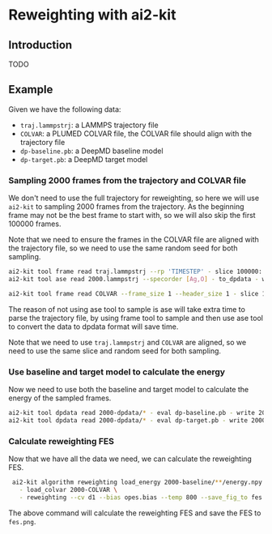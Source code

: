 # Reweighting with ai2-kit

## Introduction
TODO

## Example

Given we have the following data:
* `traj.lammpstrj`: a LAMMPS trajectory file
* `COLVAR`: a PLUMED COLVAR file, the COLVAR file should align with the trajectory file
* `dp-baseline.pb`: a DeepMD baseline model
* `dp-target.pb`: a DeepMD target model


### Sampling 2000 frames from the trajectory and COLVAR file

We don't need to use the full trajectory for reweighting, so here we will use `ai2-kit` to sampling 2000 frames from the trajectory.  As the beginning frame may not be the best frame to start with, so we will also skip the first 100000 frames.

Note that we need to ensure the frames in the COLVAR file are aligned with the trajectory file, so we need to use the same random seed for both sampling.


```bash
ai2-kit tool frame read traj.lammpstrj --rp 'TIMESTEP' - slice 100000: - sample 2000 --method random --seed 10 - write 2000.lammpstrj 
ai2-kit tool ase read 2000.lammpstrj --specorder [Ag,O] - to_dpdata - write 2000-dpdata

ai2-kit tool frame read COLVAR --frame_size 1 --header_size 1 - slice 100000: - sample 2000 --method random --seed 10 - write 2000-colvar --keep_header
```

The reason of not using ase tool to sample is ase will take extra time to parse the trajectory file,
by using frame tool to sample and then use ase tool to convert the data to dpdata format will save time.

Note that we need to use `traj.lammpstrj` and `COLVAR` are aligned, so we need to use the same slice and random seed for both sampling.


### Use baseline and target model to calculate the energy

Now we need to use both the baseline and target model to calculate the energy of the sampled frames.

```bash
ai2-kit tool dpdata read 2000-dpdata/* - eval dp-baseline.pb - write 2000-baseline
ai2-kit tool dpdata read 2000-dpdata/* - eval dp-target.pb - write 2000-target
```

### Calculate reweighting FES

Now that we have all the data we need, we can calculate the reweighting FES.

```bash
 ai2-kit algorithm reweighting load_energy 2000-baseline/**/energy.npy --tag baseline  - load_energy 2000-target/**/energy.npy --tag target \
   - load_colvar 2000-COLVAR \
   - reweighting --cv d1 --bias opes.bias --temp 800 --save_fig_to fes.png
```

The above command will calculate the reweighting FES and save the FES to `fes.png`.
